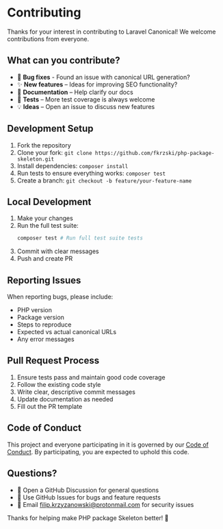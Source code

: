 # Contributing

Thanks for your interest in contributing to Laravel Canonical! We welcome contributions from everyone.

## What can you contribute?

- 🐛 **Bug fixes** - Found an issue with canonical URL generation?
- ✨ **New features** – Ideas for improving SEO functionality?
- 📖 **Documentation** – Help clarify our docs
- 🧪 **Tests** – More test coverage is always welcome
- 💡 **Ideas** – Open an issue to discuss new features

## Development Setup

1. Fork the repository
2. Clone your fork: `git clone https://github.com/fkrzski/php-package-skeleton.git`
3. Install dependencies: `composer install`
4. Run tests to ensure everything works: `composer test`
5. Create a branch: `git checkout -b feature/your-feature-name`

## Local Development

1. Make your changes
2. Run the full test suite:
   ```bash
   composer test # Run full test suite tests
   ```
3. Commit with clear messages
4. Push and create PR

## Reporting Issues

When reporting bugs, please include:
- PHP version
- Package version
- Steps to reproduce
- Expected vs actual canonical URLs
- Any error messages

## Pull Request Process

1. Ensure tests pass and maintain good code coverage
2. Follow the existing code style
3. Write clear, descriptive commit messages
4. Update documentation as needed
5. Fill out the PR template

## Code of Conduct

This project and everyone participating in it is governed by our [Code of Conduct](CODE_OF_CONDUCT.md). By participating, you are expected to uphold this code.

## Questions?

- 💬 Open a GitHub Discussion for general questions
- 🐛 Use GitHub Issues for bugs and feature requests
- 📧 Email filip.krzyzanowski@protonmail.com for security issues

Thanks for helping make PHP package Skeleton better! 🚀
